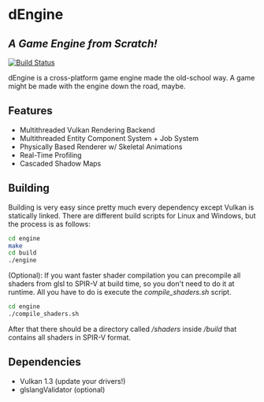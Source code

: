 # dEngine
## _A Game Engine from Scratch!_
[![Build Status](https://travis-ci.org/joemccann/dillinger.svg?branch=master)](https://travis-ci.org/joemccann/dillinger)

dEngine is a cross-platform game engine made the old-school way.
A game might be made with the engine down the road, maybe.

## Features
- Multithreaded Vulkan Rendering Backend
- Multithreaded Entity Component System + Job System
- Physically Based Renderer w/ Skeletal Animations
- Real-Time Profiling
- Cascaded Shadow Maps
## Building
Building is very easy since pretty much every dependency except Vulkan is statically linked.
There are different build scripts for Linux and Windows, but the process is as follows:
```sh
cd engine
make
cd build
./engine
```
(Optional): If you want faster shader compilation you can precompile all shaders from glsl to SPIR-V at build time, so you don't need to do it at runtime. All you have to do is execute the *compile_shaders.sh* script.
```sh
cd engine
./compile_shaders.sh
```
After that there should be a directory called */shaders* inside */build* that contains all shaders in SPIR-V format.

## Dependencies
- Vulkan 1.3 (update your drivers!)
- glslangValidator (optional)


